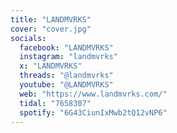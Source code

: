 ```yaml
---
title: "LANDMVRKS"
cover: "cover.jpg"
socials:
  facebook: "LANDMVRKS"
  instagram: "landmvrks"
  x: "LANDMVRKS"
  threads: "@landmvrks"
  youtube: "@LANDMVRKS"
  web: "https://www.landmvrks.com/"
  tidal: "7658307"
  spotify: "6G43CiunIxMwb2tQ12vNP6"
---
```

